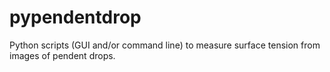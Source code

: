 # pypendentdrop
Python scripts (GUI and/or command line) to measure surface tension from images of pendent drops.
